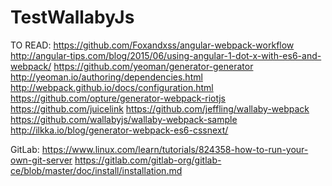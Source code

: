 # TestWallabyJs

TO READ:
https://github.com/Foxandxss/angular-webpack-workflow
http://angular-tips.com/blog/2015/06/using-angular-1-dot-x-with-es6-and-webpack/
https://github.com/yeoman/generator-generator
http://yeoman.io/authoring/dependencies.html
http://webpack.github.io/docs/configuration.html
https://github.com/opture/generator-webpack-riotjs
https://github.com/juicelink
https://github.com/jeffling/wallaby-webpack
https://github.com/wallabyjs/wallaby-webpack-sample
http://ilkka.io/blog/generator-webpack-es6-cssnext/


GitLab:
https://www.linux.com/learn/tutorials/824358-how-to-run-your-own-git-server
https://gitlab.com/gitlab-org/gitlab-ce/blob/master/doc/install/installation.md
